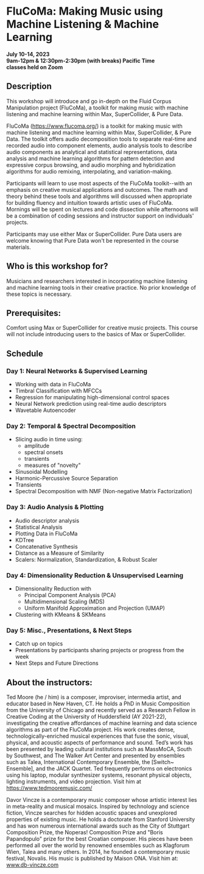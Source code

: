 # FluCoMa: Making Music using Machine Listening & Machine Learning   
**July 10-14, 2023**  
**9am-12pm & 12:30pm-2:30pm (with breaks) Pacific Time**  
**classes held on Zoom**  

## Description

This workshop will introduce and go in-depth on the Fluid Corpus Manipulation project (FluCoMa), a toolkit for making music with machine listening and machine learning within Max, SuperCollider, & Pure Data. 

FluCoMa (https://www.flucoma.org/) is a toolkit for making music with machine listening and machine learning within Max, SuperCollider, & Pure Data. The toolkit offers audio decomposition tools to separate real-time and recorded audio into component elements, audio analysis tools to describe audio components as analytical and statistical representations, data analysis and machine learning algorithms for pattern detection and expressive corpus browsing, and audio morphing and hybridization algorithms for audio remixing, interpolating, and variation-making.

Participants will learn to use most aspects of the FluCoMa toolkit--with an emphasis on creative musical applications and outcomes. The math and theory behind these tools and algorithms will discussed when appropriate for building fluency and intuition towards artistic uses of FluCoMa. Mornings will be spent on lectures and code dissection while afternoons will be a combination of coding sessions and instructor support on individuals' projects.

Participants may use either Max or SuperCollider. Pure Data users are welcome knowing that Pure Data won't be represented in the course materials.

## Who is this workshop for?

Musicians and researchers interested in incorporating machine listening and machine learning tools in their creative practice. No prior knowledge of these topics is necessary.

## Prerequisites: 

Comfort using Max or SuperCollider for creative music projects. This course will not include introducing users to the basics of Max or SuperCollider.

## Schedule

### Day 1: Neural Networks & Supervised Learning

* Working with data in FluCoMa
* Timbral Classification with MFCCs
* Regression for manipulating high-dimensional control spaces
* Neural Network prediction using real-time audio descriptors
* Wavetable Autoencoder

### Day 2: Temporal & Spectral Decomposition

* Slicing audio in time using:
    - amplitude
    - spectral onsets
    - transients
    - measures of "novelty"
* Sinusoidal Modelling
* Harmonic-Percussive Source Separation
* Transients
* Spectral Decomposition with NMF (Non-negative Matrix Factorization)

### Day 3: Audio Analysis & Plotting

* Audio descriptor analysis
* Statistical Analysis
* Plotting Data in FluCoMa
* KDTree
* Concatenative Synthesis
* Distance as a Measure of Similarity
* Scalers: Normalization, Standardization, & Robust Scaler

### Day 4: Dimensionality Reduction & Unsupervised Learning

* Dimensionality Reduction with 
    - Principal Component Analysis (PCA)
    - Multidimensional Scaling (MDS)
    - Uniform Manifold Approximation and Projection (UMAP)
* Clustering with KMeans & SKMeans

### Day 5: Misc., Presentations, & Next Steps

* Catch up on topics
* Presentations by participants sharing projects or progress from the week
* Next Steps and Future Directions

## About the instructors:

Ted Moore (he / him) is a composer, improviser, intermedia artist, and educator based in New Haven, CT. He holds a PhD in Music Composition from the University of Chicago and recently served as a Research Fellow in Creative Coding at the University of Huddersfield (AY 2021-22), investigating the creative affordances of machine learning and data science algorithms as part of the FluCoMa project.​ His work creates dense, technologically-enriched musical experiences that fuse the sonic, visual, physical, and acoustic aspects of performance and sound. Ted’s work has been presented by leading cultural institutions such as MassMoCA, South by Southwest, and The Walker Art Center and presented by ensembles such as Talea, International Contemporary Ensemble, the [Switch~ Ensemble], and the JACK Quartet. Ted frequently performs on electronics using his laptop, modular synthesizer systems, resonant physical objects, lighting instruments, and video projection. Visit him at https://www.tedmooremusic.com/

Davor Vincze is a contemporary music composer whose artistic interest lies in meta-reality and musical mosaics. Inspired by technology and science fiction, Vincze searches for hidden acoustic spaces and unexplored properties of existing music. He holds a doctorate from Stanford University and has won numerous international awards such as the City of Stuttgart Composition Prize, the Noperas! Composition Prize and "Boris Papandopulo" prize for the best Croatian composer. His pieces have been performed all over the world by renowned ensembles such as Klagforum Wien, Talea and many others. In 2014, he founded a contemporary music festival, Novalis. His music is published by Maison ONA. Visit him at: www.db-vincze.com